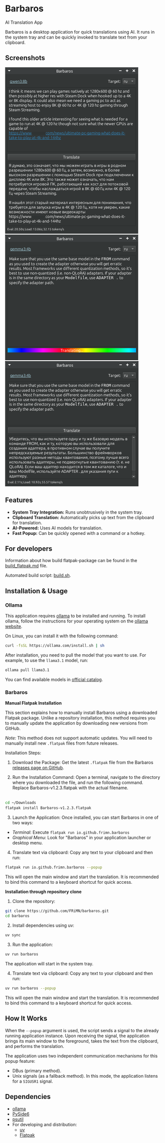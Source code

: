 # Barbaros

AI Translation App

Barbaros is a desktop application for quick translations using AI. It runs in the system tray and can be quickly invoked to translate text from your clipboard.

## Screenshots

![Screenshot 1](docs/img/window-1.png)
![Screenshot 2](docs/img/window_translation_process.png)
![Screenshot 2](docs/img/window-2.png)

## Features

- **System Tray Integration:** Runs unobtrusively in the system tray.
- **Clipboard Translation:** Automatically picks up text from the clipboard for translation.
- **AI-Powered:** Uses AI models for translation.
- **Fast Popup:** Can be quickly opened with a command or a hotkey.

## For developers

Information about how build flatpak-package can be found in the [build_flatpak.md](docs/build_flatpak.md) file.

Automated build script: [build.sh](build.sh).

## Installation & Usage

### Ollama

This application requires [ollama](https://ollama.ai/) to be installed and running. To install ollama, follow the instructions for your operating system on the [ollama website](https://ollama.ai/).

On Linux, you can install it with the following command:
```bash
curl -fsSL https://ollama.com/install.sh | sh
```

After installation, you need to pull the model that you want to use. For example, to use the `llama3.1` model, run:
```bash
ollama pull llama3.1
```

You can find available models in [official catalog](https://ollama.com/search).

### Barbaros

**Manual Flatpak Installation**

This section explains how to manually install Barbaros using a downloaded Flatpak package. Unlike a repository installation, this method requires you to manually update the application by downloading new versions from GitHub.

*Note:* This method does not support automatic updates. You will need to manually install new `.flatpak` files from future releases.

Installation Steps:

1. Download the Package:
Get the latest `.flatpak` file from the Barbaros [releases page on GitHub](https://github.com/FRiMN/barbaros/releases).

2. Run the Installation Command:
Open a terminal, navigate to the directory where you downloaded the file, and run the following command. Replace Barbaros-v1.2.3.flatpak with the actual filename.
```bash

cd ~/Downloads
flatpak install Barbaros-v1.2.3.flatpak
```

3. Launch the Application:
Once installed, you can start Barbaros in one of two ways:
- *Terminal*: Execute `flatpak run io.github.frimn.barbaros`
- *Graphical Menu*: Look for "Barbaros" in your application launcher or desktop menu.

4.  Translate text via clipboard:
Copy any text to your clipboard and then run:
```bash
flatpak run io.github.frimn.barbaros --popup
```
This will open the main window and start the translation. It is recommended to bind this command to a keyboard shortcut for quick access.

**Installation through repository clone**

1.  Clone the repository:
```bash
git clone https://github.com/FRiMN/barbaros.git
cd barbaros
```

2.  Install dependencies using uv:
```bash
uv sync
```

3.  Run the application:
```bash
uv run barbaros
```
The application will start in the system tray.

4.  Translate text via clipboard:
Copy any text to your clipboard and then run:
```bash
uv run barbaros --popup
```
This will open the main window and start the translation. It is recommended to bind this command to a keyboard shortcut for quick access.

## How It Works

When the `--popup` argument is used, the script sends a signal to the already running application instance. Upon receiving the signal, the application brings its main window to the foreground, takes the text from the clipboard, and performs the translation.

The application uses two independent communication mechanisms for this popup feature:
- DBus (primary method).
- Unix signals (as a fallback method). In this mode, the application listens for a `SIGUSR1` signal.

## Dependencies

- [ollama](https://ollama.ai/)
- [PySide6](https://www.qt.io/qt-for-python)
- [psutil](https://github.com/giampaolo/psutil)
- For developing and distribution:
  - [uv](https://docs.astral.sh/uv/)
  - [Flatpak](https://flatpak.org/)
